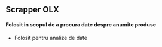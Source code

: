 ## Scrapper OLX  



#### Folosit in scopul de a procura date despre anumite produse
- Folosit pentru analize de date
